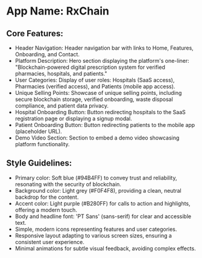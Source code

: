 # **App Name**: RxChain

## Core Features:

- Header Navigation: Header navigation bar with links to Home, Features, Onboarding, and Contact.
- Platform Description: Hero section displaying the platform's one-liner: "Blockchain-powered digital prescription system for verified pharmacies, hospitals, and patients."
- User Categories: Display of user roles: Hospitals (SaaS access), Pharmacies (verified access), and Patients (mobile app access).
- Unique Selling Points: Showcase of unique selling points, including secure blockchain storage, verified onboarding, waste disposal compliance, and patient data privacy.
- Hospital Onboarding Button: Button redirecting hospitals to the SaaS registration page or displaying a signup modal.
- Patient Onboarding Button: Button redirecting patients to the mobile app (placeholder URL).
- Demo Video Section: Section to embed a demo video showcasing platform functionality.

## Style Guidelines:

- Primary color: Soft blue (#94B4FF) to convey trust and reliability, resonating with the security of blockchain.
- Background color: Light grey (#F0F4F8), providing a clean, neutral backdrop for the content.
- Accent color: Light purple (#B280FF) for calls to action and highlights, offering a modern touch.
- Body and headline font: 'PT Sans' (sans-serif) for clear and accessible text.
- Simple, modern icons representing features and user categories.
- Responsive layout adapting to various screen sizes, ensuring a consistent user experience.
- Minimal animations for subtle visual feedback, avoiding complex effects.
